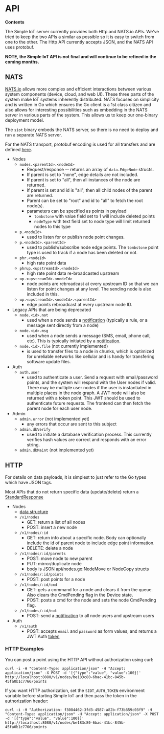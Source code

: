 # API

**Contents**

<!-- toc -->

The Simple IoT server currently provides both Http and NATS.io APIs. We've tried
to keep the two APIs a similar as possible so it is easy to switch from one to
the other. The Http API currently accepts JSON, and the NATS API uses protobuf.

**NOTE, the Simple IoT API is not final and will continue to be refined in the
coming months.**

## NATS

[NATS.io](https://nats.io/) allows more complex and efficient interactions
between various system components (device, cloud, and web UI). These three parts
of the system make IoT systems inherently distributed. NATS focuses on
simplicity and is written in Go which ensures the Go client is a 1st class
citizen and also allows for interesting possibilities such as embedding in the
NATS server in various parts of the system. This allows us to keep our
one-binary deployment model.

The `siot` binary embeds the NATS server, so there is no need to deploy and run
a separate NATS server.

For the NATS transport, protobuf encoding is used for all transfers and are
defined [here](https://github.com/simpleiot/simpleiot/tree/master/internal/pb).

- Nodes
  - `nodes.<parentId>.<nodeId>`
    - Request/response -- returns an array of `data.EdgeNode` structs.
    - If parent is set to "none", edge details are not included.
    - If parent is set to "all", then all instances of the node are returned.
    - If parent is set and id is "all", then all child nodes of the parent are
      returned.
    - Parent can be set to "root" and id to "all" to fetch the root node(s).
    - parameters can be specified as points in payload
      - `tombstone` with value field set to 1 will include deleted points
      - `nodeType` with text field set to node type will limit returned nodes to
        this type
  - `p.<nodeId>`
    - used to listen for or publish node point changes.
  - `p.<nodeId>.<parentId>`
    - used to publish/subscribe node edge points. The `tombstone` point type is
      used to track if a node has been deleted or not.
  - `phr.<nodeId>`
    - high rate point data
  - `phrup.<upstreamId>.<nodeId>`
    - high rate point data re-broadcasted upstream
  - `up.<upstreamId>.<nodeId>`
    - node points are rebroadcast at every upstream ID so that we can listen for
      point changes at any level. The sending node is also included in this.
  - `up.<upstreamId>.<nodeId>.<parentId>`
    - edge points rebroadcast at every upstream node ID.
- Legacy APIs that are being deprecated
  - `node.<id>.not`
    - used when a node sends a [notification](notifications.md) (typically a
      rule, or a message sent directly from a node)
  - `node.<id>.msg`
    - used when a node sends a message (SMS, email, phone call, etc). This is
      typically initiated by a [notification](notifications.md).
  - `node.<id>.file` (not currently implemented)
    - is used to transfer files to a node in chunks, which is optimized for
      unreliable networks like cellular and is handy for transfering software
      update files.
- Auth
  - `auth.user`
    - used to authenticate a user. Send a request with email/password points,
      and the system will respond with the User nodes if valid. There may be
      multiple user nodes if the user is instantiated in multiple places in the
      node graph. A JWT node will also be returned with a token point. This JWT
      should be used to authenticate future requests. The frontend can then
      fetch the parent node for each user node.
- Admin
  - `admin.error` (not implemented yet)
    - any errors that occur are sent to this subject
  - `admin.dbVerify`
    - used to initiate a database verification process. This currently verifies
      hash values are correct and responds with an error string.
  - `admin.dbMaint` (not implemented yet)

## HTTP

For details on data payloads, it is simplest to just refer to the Go types which
have JSON tags.

Most APIs that do not return specific data (update/delete) return a
[StandardResponse](https://github.com/simpleiot/simpleiot/blob/master/data/api.go)

- Nodes
  - [data structure](https://github.com/simpleiot/simpleiot/blob/master/data/node.go)
  - `/v1/nodes`
    - GET: return a list of all nodes
    - POST: insert a new node
  - `/v1/nodes/:id`
    - GET: return info about a specific node. Body can optionally include the id
      of parent node to include edge point information.
    - DELETE: delete a node
  - `/v1/nodes/:id/parents`
    - POST: move node to new parent
    - PUT: mirror/duplicate node
    - body is JSON api/nodes.go:NodeMove or NodeCopy structs
  - `/v1/nodes/:id/points`
    - POST: post points for a node
  - `/v1/nodes/:id/cmd`
    - GET: gets a command for a node and clears it from the queue. Also clears
      the CmdPending flag in the Device state.
    - POST: posts a cmd for the node and sets the node CmdPending flag.
  - `/v1/nodes/:id/not`
    - POST: send a
      [notification](https://github.com/simpleiot/simpleiot/blob/master/data/notification.go)
      to all node users and upstream users
- Auth
  - `/v1/auth`
    - POST: accepts `email` and `password` as form values, and returns a JWT
      Auth
      [token](https://github.com/simpleiot/simpleiot/blob/master/data/auth.go)

### HTTP Examples

You can post a point using the HTTP API without authorization using curl:

`curl -i -H "Content-Type: application/json" -H "Accept: application/json" -X POST -d '[{"type":"value", "value":100}]' http://localhost:8080/v1/nodes/be183c80-6bac-41bc-845b-45fa0b1c7766/points`

If you want HTTP authorization, set the `SIOT_AUTH_TOKEN` environment variable
before starting Simple IoT and then pass the token in the authorization header:

`curl -i -H "Authorization: f3084462-3fd3-4587-a82b-f73b859c03f9" -H "Content-Type: application/json" -H "Accept: application/json" -X POST -d '[{"type":"value", "value":100}]' http://localhost:8080/v1/nodes/be183c80-6bac-41bc-845b-45fa0b1c7766/points`
